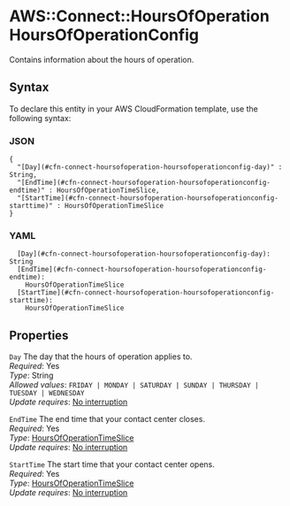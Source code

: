 # AWS::Connect::HoursOfOperation HoursOfOperationConfig<a name="aws-properties-connect-hoursofoperation-hoursofoperationconfig"></a>

Contains information about the hours of operation\.

## Syntax<a name="aws-properties-connect-hoursofoperation-hoursofoperationconfig-syntax"></a>

To declare this entity in your AWS CloudFormation template, use the following syntax:

### JSON<a name="aws-properties-connect-hoursofoperation-hoursofoperationconfig-syntax.json"></a>

```
{
  "[Day](#cfn-connect-hoursofoperation-hoursofoperationconfig-day)" : String,
  "[EndTime](#cfn-connect-hoursofoperation-hoursofoperationconfig-endtime)" : HoursOfOperationTimeSlice,
  "[StartTime](#cfn-connect-hoursofoperation-hoursofoperationconfig-starttime)" : HoursOfOperationTimeSlice
}
```

### YAML<a name="aws-properties-connect-hoursofoperation-hoursofoperationconfig-syntax.yaml"></a>

```
  [Day](#cfn-connect-hoursofoperation-hoursofoperationconfig-day): String
  [EndTime](#cfn-connect-hoursofoperation-hoursofoperationconfig-endtime):
    HoursOfOperationTimeSlice
  [StartTime](#cfn-connect-hoursofoperation-hoursofoperationconfig-starttime):
    HoursOfOperationTimeSlice
```

## Properties<a name="aws-properties-connect-hoursofoperation-hoursofoperationconfig-properties"></a>

`Day` <a name="cfn-connect-hoursofoperation-hoursofoperationconfig-day"></a>
The day that the hours of operation applies to\.  
_Required_: Yes  
_Type_: String  
_Allowed values_: `FRIDAY | MONDAY | SATURDAY | SUNDAY | THURSDAY | TUESDAY | WEDNESDAY`  
_Update requires_: [No interruption](https://docs.aws.amazon.com/AWSCloudFormation/latest/UserGuide/using-cfn-updating-stacks-update-behaviors.html#update-no-interrupt)

`EndTime` <a name="cfn-connect-hoursofoperation-hoursofoperationconfig-endtime"></a>
The end time that your contact center closes\.  
_Required_: Yes  
_Type_: [HoursOfOperationTimeSlice](aws-properties-connect-hoursofoperation-hoursofoperationtimeslice.md)  
_Update requires_: [No interruption](https://docs.aws.amazon.com/AWSCloudFormation/latest/UserGuide/using-cfn-updating-stacks-update-behaviors.html#update-no-interrupt)

`StartTime` <a name="cfn-connect-hoursofoperation-hoursofoperationconfig-starttime"></a>
The start time that your contact center opens\.  
_Required_: Yes  
_Type_: [HoursOfOperationTimeSlice](aws-properties-connect-hoursofoperation-hoursofoperationtimeslice.md)  
_Update requires_: [No interruption](https://docs.aws.amazon.com/AWSCloudFormation/latest/UserGuide/using-cfn-updating-stacks-update-behaviors.html#update-no-interrupt)
